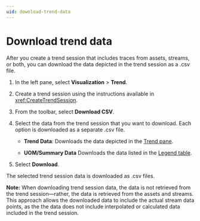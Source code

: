 ```yaml
---
uid: download-trend-data
---
```


# Download trend data

After you create a trend session that includes traces from assets, streams, or both, you can download the data depicted in the trend session as a .csv file.

1. In the left pane, select **Visualization** > **Trend**.

1. Create a trend session using the instructions available in <xref:CreateTrendSession>.

1. From the toolbar, select **Download CSV**.

1. Select the data from the trend session that you want to download. Each option is downloaded as a separate .csv file.

   - **Trend Data**: Downloads the data depicted in the [Trend pane](xref:TrendUserInterface).

   - **UOM/Summary Data** Downloads the data listed in the [Legend table](xref:TrendUserInterface).

1. Select **Download**.

The selected trend session data is downloaded as .csv files.

**Note:** When downloading trend session data, the data is not retrieved from the trend session—rather, the data is retrieved from the assets and streams. This approach allows the downloaded data to include the actual stream data points, as the the data does not include interpolated or calculated data included in the trend session.
